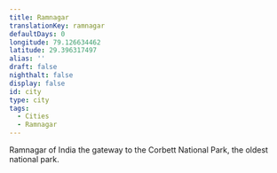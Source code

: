 ```yaml
---
title: Ramnagar
translationKey: ramnagar
defaultDays: 0
longitude: 79.126634462
latitude: 29.396317497
alias: ''
draft: false
nighthalt: false
display: false
id: city
type: city
tags:
  - Cities
  - Ramnagar
---
```

Ramnagar  of India the gateway to the Corbett National Park, the oldest national park. 